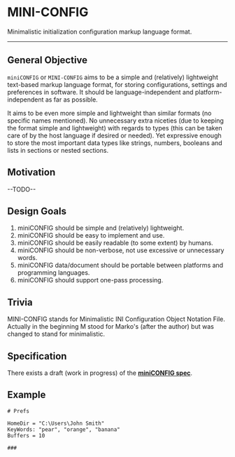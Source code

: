 # MINI-CONFIG
Minimalistic initialization configuration markup language format.

---

## General Objective
`miniCONFIG` or `MINI-CONFIG` aims to be a simple and (relatively) lightweight text-based markup language format, for storing configurations, settings and preferences in software. It should be language-independent and platform-independent as far as possible.

It aims to be even more simple and lightweight than similar formats (no specific names mentioned). No unnecessary extra niceties (due to keeping the format simple and lightweight) with regards to types (this can be taken care of by the host language if desired or needed). Yet expressive enough to store the most important data types like strings, numbers, booleans and lists in sections or nested sections.

## Motivation
--TODO--

## Design Goals
1. miniCONFIG should be simple and (relatively) lightweight.
2. miniCONFIG should be easy to implement and use.
3. miniCONFIG should be easily readable (to some extent) by humans.
4. miniCONFIG should be non-verbose, not use excessive or unnecessary words.
5. miniCONFIG data/document should be portable between platforms and programming languages.
6. miniCONFIG should support one-pass processing.

## Trivia
MINI-CONFIG stands for Minimalistic INI Configuration Object Notation File. Actually in the beginning M stood for Marko's (after the author) but was changed to stand for minimalistic.

## Specification
There exists a draft (work in progress) of the **[miniCONFIG spec](<./miniCONFIG spec.md>)**.

## Example
```
# Prefs

HomeDir = "C:\Users\John Smith"
KeyWords: "pear", "orange", "banana"
Buffers = 10

###
```
